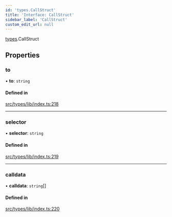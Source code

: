 ```yaml
---
id: 'types.CallStruct'
title: 'Interface: CallStruct'
sidebar_label: 'CallStruct'
custom_edit_url: null
---
```


[types](../namespaces/types.md).CallStruct

## Properties

### to

• **to**: `string`

#### Defined in

[src/types/lib/index.ts:218](https://github.com/starknet-io/starknet.js/blob/v5.14.1/src/types/lib/index.ts#L218)

---

### selector

• **selector**: `string`

#### Defined in

[src/types/lib/index.ts:219](https://github.com/starknet-io/starknet.js/blob/v5.14.1/src/types/lib/index.ts#L219)

---

### calldata

• **calldata**: `string`[]

#### Defined in

[src/types/lib/index.ts:220](https://github.com/starknet-io/starknet.js/blob/v5.14.1/src/types/lib/index.ts#L220)
